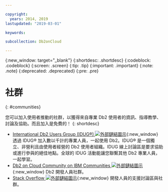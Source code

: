```yaml
---

copyright:
  years: 2014, 2019
lastupdated: "2019-03-01"

keywords: 

subcollection: Db2onCloud

---
```


<!-- Attribute definitions --> 
{:new_window: target="_blank"}
{:shortdesc: .shortdesc}
{:codeblock: .codeblock}
{:screen: .screen}
{:tip: .tip}
{:important: .important}
{:note: .note}
{:deprecated: .deprecated}
{:pre: .pre}

# 社群
{: #communities}

您可以加入使用者推動的社群，以獲得來自專業 Db2 使用者的資訊、指導教學、討論及協助。而且加入是免費的！
{: shortdesc}

* [International Db2 Users Group (IDUG®) ![外部鏈結圖示](../../icons/launch-glyph.svg "外部鏈結圖示")](https://www.idug.org/){:new_window} 透過 IDUG® 加入數以千計的專業人員，一起使用 Db2。IDUG® 是一個獨立、非營利且由使用者經營的 Db2 使用者組織。IDUG 線上討論區是要求協助或進行參與的絕佳地點。全球的 IDUG 活動能讓您聯繫其他 Db2 專業人員，一起學習。
* [Db2 on Cloud Community on IBM Communities ![外部鏈結圖示](../../icons/launch-glyph.svg "外部鏈結圖示")](https://community.ibm.com/community/user/hybriddatamanagement/communities/community-home?CommunityKey=ea909850-39ea-4ac4-9512-8e2eb37ea09a){:new_window} Db2 開發人員社群。
* [Stack Overflow ![外部鏈結圖示](../../icons/launch-glyph.svg "外部鏈結圖示")](https://stackoverflow.com/users/login?ssrc=anon_ask&returnurl=https%3a%2f%2fstackoverflow.com%2fquestions%2fask%3ftags%3ddashdb){:new_window} 開發人員的支援討論區與社群。

